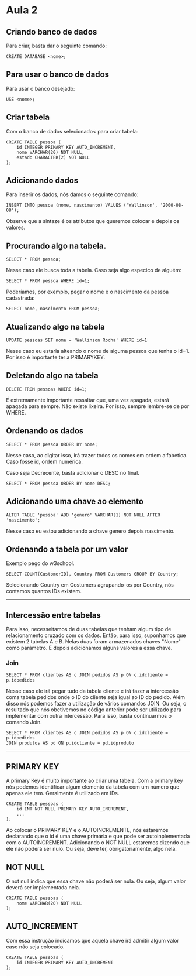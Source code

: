# Aula 2

## Criando banco de dados
Para criar, basta dar o seguinte comando:
```
CREATE DATABASE <nome>;
```

## Para usar o banco de dados
Para usar o banco desejado:
```
USE <nome>;
```

## Criar tabela
Com o banco de dados selecionado< para criar tabela:
```
CREATE TABLE pessoa (
    id INTEGER PRIMARY KEY AUTO_INCREMENT,
    nome VARCHAR(20) NOT NULL,
    estado CHARACTER(2) NOT NULL
);
```

## Adicionando dados
Para inserir os dados, nós damos o seguinte comando:
```
INSERT INTO pessoa (nome, nascimento) VALUES ('Wallinson', '2000-08-08');
```
Observe que a sintaze é os atributos que queremos colocar e depois os valores.

## Procurando algo na tabela.
```
SELECT * FROM pessoa;
```

Nesse caso ele busca toda a tabela. Caso seja algo especico de alguém:
```
SELECT * FROM pessoa WHERE id=1;
```

Poderíamos, por exemplo, pegar o nome e o nascimento da pessoa cadastrada:
```
SELECT nome, nascimento FROM pessoa;
```

## Atualizando algo na tabela
```
UPDATE pessoas SET nome = 'Wallinson Rocha' WHERE id=1
```
Nesse caso eu estaria alteando o nome de alguma pessoa que tenha o id=1. Por isso é importante ter a PRIMARYKEY.

## Deletando algo na tabela
```
DELETE FROM pessoas WHERE id=1;
```
É extremamente importante ressaltar que, uma vez apagada, estará apagada para sempre. Não existe lixeira. Por isso, sempre lembre-se de por WHERE.

## Ordenando os dados
```
SELECT * FROM pessoa ORDER BY nome;
```
Nesse caso, ao digitar isso, irá trazer todos os nomes em ordem alfabetica. Caso fosse id, ordem numérica.

Caso seja Decrecente, basta adicionar o DESC no final.
```
SELECT * FROM pessoa ORDER BY nome DESC;
```

## Adicionando uma chave ao elemento
```
ALTER TABLE 'pessoa' ADD 'genero' VARCHAR(1) NOT NULL AFTER 'nascimento';
```
Nesse caso eu estou adicionando a chave genero depois nascimento.

## Ordenando a tabela por um valor
Exemplo pego do w3school.
```
SELECT COUNT(CustomerID), Country FROM Customers GROUP BY Country;
```
Selecionando Country em Costumers agrupando-os por Country, nós contamos quantos IDs existem.

---

## Intercessão entre tabelas 
Para isso, necesseitamos de duas tabelas que tenham algum tipo de relacionamento cruzado com os dados. Então, para isso, suponhamos que existem 2 tabelas A e B. Nelas duas foram armazenados chaves "Nome" como parâmetro. E depois adicionamos alguns valores a essa chave.

### Join
```
SELECT * FROM clientes AS c JOIN pedidos AS p ON c.idcliente = p.idpedidos
```
Nesse caso ele irá pegar tudo da tabela cliente e irá fazer a intercessão coma tabela pedidos onde o ID do cliente seja igual ao ID do pedido. Além disso nós podemos fazer a utilização de vários comandos JOIN. Ou seja, o resultado que nós obetivemos no código anterior pode ser utilizado para implementar com outra intercessão. Para isso, basta continuarmos o comando Join.
```
SELECT * FROM clientes AS c JOIN pedidos AS p ON c.idcliente = p.idpedidos
JOIN produtos AS pd ON p.idcliente = pd.idproduto
```

---

## PRIMARY KEY
A primary Key é muito importante ao criar uma tabela. Com a primary key nós podemos identificar algum elemento da tabela com um número que apenas ele tem. Geralmente é utilizado em IDs.
```
CREATE TABLE pessoas (
    id INT NOT NULL PRIMARY KEY AUTO_INCREMENT,
    ...
);
```
Ao colocar o PRIMARY KEY e o AUTOINCREMENTE, nós estaremos declarando que o id é uma chave primária e que pode ser autoinplementada com o AUTOINCREMENT.
Adicionando o NOT NULL estaremos dizendo que ele não poderá ser nulo. Ou seja, deve ter, obrigatoriamente, algo nela.

## NOT NULL
O not null indica que essa chave não poderá ser nula. Ou seja, algum valor deverá ser implementada nela.
```
CREATE TABLE pessoas (
    nome VARCHAR(20) NOT NULL
);
```

## AUTO_INCREMENT
Com essa instrução indicamos que aquela chave irá admitir algum valor caso não seja colocado.
```
CREATE TABLE pessoas (
    id INTEGER PRIMARY KEY AUTO_INCREMENT
);
```